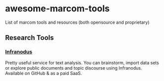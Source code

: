 # awesome-marcom-tools
List of marcom tools and resources (both opensource and proprietary)

## Research Tools

### [Infranodus](https://github.com/noduslabs/infranodus)
Pretty useful service for text analysis. You can brainstorm, import data sets or explore public documents and topic discourse using Infranodus. Available on GitHub & as a paid SaaS.
